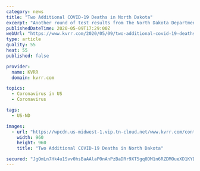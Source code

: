```yaml
---
category: news
title: "Two Additional COVID-19 Deaths in North Dakota"
excerpt: "Another round of test results from The North Dakota Department of Health saw 40 new cases of COVID-19 in the state with 2 additional deaths. The 40 cases came out of 1,432 tests, 30 were from Cass County."
publishedDateTime: 2020-05-09T17:29:00Z
webUrl: "https://www.kvrr.com/2020/05/09/two-additional-covid-19-deaths-in-north-dakota/"
type: article
quality: 55
heat: 55
published: false

provider:
  name: KVRR
  domain: kvrr.com

topics:
  - Coronavirus in US
  - Coronavirus

tags:
  - US-ND

images:
  - url: "https://wpcdn.us-midwest-1.vip.tn-cloud.net/www.kvrr.com/content/uploads/2020/04/North-Dakota-Department-of-health.jpg"
    width: 960
    height: 960
    title: "Two Additional COVID-19 Deaths in North Dakota"

secured: "JgOmLn7Hk4u1Svv0hsBaAAlaP0nAnPzBaDRr9XT5gq0DM1n6RZDMOueXD1KYDNi4dgECopGVXC+UHVFt+sb17RdTHzMPw9VaDnRqENMHahrJYImgZTqGii5wBnPjX9jixawaQVZnHhFrpNp0C4WRoUwwBsRGEhaeSt01CJHNbA9zw4U2Ic9ZxVcGy3pFenyaVscymDamwwvnQG7ACjEJKz2Xu66Ip0RBDC9+tC/gQvQEhN30auNKzU39Efkpz/9M2LWt4+qWpTAH//lHZrljH4TcTRkCY4kYE1r61p8F8N4CXz71egdwahgl+TyglCG/n6pbY2tZ31WqgHucX651j4q/wKLMRJ5aL7yEQhJuhp4FjwpThCnr3XMHF2nFT6CgWuC2KZLBbjJpUIxAc5qIPQjO46pmjeIA2axd7ulVe2nBPk3bAVkNnvGm8ENny+7CwCHrhKV2jbiM0SzZzp4jlbK8P4SQFmAxz52LBcba/DE=;UrKX3jzp+bdRaiwNld9S/Q=="
---
```


